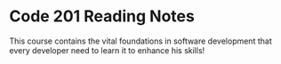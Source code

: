 # Code 201 Reading Notes

This course contains the vital foundations in software development that every developer need to learn it 
to enhance his skills!
